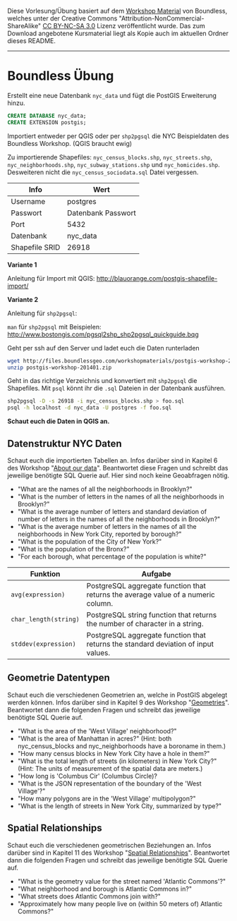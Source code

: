 Diese Vorlesung/Übung basiert auf dem [Workshop Material][workshop] von Boundless, welches unter der Creative Commons "Attribution-NonCommercial-ShareAlike" [CC BY-NC-SA 3.0][license] Lizenz veröffentlicht wurde. Das zum Download angebotene Kursmaterial liegt als Kopie auch im aktuellen Ordner dieses README.

--------------------------------------------------------------------------------

# Boundless Übung

Erstellt eine neue Datenbank `nyc_data` und fügt die PostGIS Erweiterung hinzu.

```sql
CREATE DATABASE nyc_data;
CREATE EXTENSION postgis;
```

Importiert entweder per QGIS oder per `shp2pgsql` die NYC Beispieldaten des Boundless Workshop. (QGIS braucht ewig)

Zu importierende Shapefiles: `nyc_census_blocks.shp`, `nyc_streets.shp`, `nyc_neighborhoods.shp`, `nyc_subway_stations.shp` und `nyc_homicides.shp`. Desweiteren nicht die `nyc_census_sociodata.sql` Datei vergessen.

Info           | Wert
-------------- | ------------------
Username       | postgres
Passwort       | Datenbank Passwort
Port           | 5432
Datenbank      | nyc_data
Shapefile SRID | 26918

**Variante 1**

Anleitung für Import mit QGIS: <http://blauorange.com/postgis-shapefile-import/>

**Variante 2**

Anleitung für `shp2pgsql`:

`man` für `shp2pgsql` mit Beispielen: <http://www.bostongis.com/pgsql2shp_shp2pgsql_quickguide.bqg>

Geht per ssh auf den Server und ladet euch die Daten runterladen

```sh
wget http://files.boundlessgeo.com/workshopmaterials/postgis-workshop-201401.zip
unzip postgis-workshop-201401.zip
```

Geht in das richtige Verzeichnis und konvertiert mit `shp2pgsql` die Shapefiles. Mit `psql` könnt ihr die `.sql` Dateien in der Datenbank ausführen.

```sh
shp2pgsql -D -s 26918 -i nyc_census_blocks.shp > foo.sql
psql -h localhost -d nyc_data -U postgres -f foo.sql
```

**Schaut euch die Daten in QGIS an.**

## Datenstruktur NYC Daten

Schaut euch die importierten Tabellen an. Infos darüber sind in Kapitel 6 des Workshop "[About our data][data]". Beantwortet diese Fragen und schreibt das jeweilige benötigte SQL Querie auf. Hier sind noch keine Geoabfragen nötig.

- "What are the names of all the neighborhoods in Brooklyn?"
- "What is the number of letters in the names of all the neighborhoods in Brooklyn?"
- "What is the average number of letters and standard deviation of number of letters in the names of all the neighborhoods in Brooklyn?"
- "What is the average number of letters in the names of all the neighborhoods in New York City, reported by borough?"
- "What is the population of the City of New York?"
- "What is the population of the Bronx?"
- "For each borough, what percentage of the population is white?"

Funktion              | Aufgabe
--------------------- | ----------------------------------------------------------------------------------
`avg(expression)`     | PostgreSQL aggregate function that returns the average value of a numeric column.
`char_length(string)` | PostgreSQL string function that returns the number of character in a string.
`stddev(expression)`  | PostgreSQL aggregate function that returns the standard deviation of input values.

## Geometrie Datentypen

Schaut euch die verschiedenen Geometrien an, welche in PostGIS abgelegt werden können. Infos darüber sind in Kapitel 9 des Workshop "[Geometries]". Beantwortet dann die folgenden Fragen und schreibt das jeweilige benötigte SQL Querie auf.

- "What is the area of the 'West Village' neighborhood?"
- "What is the area of Manhattan in acres?" (Hint: both nyc_census_blocks and nyc_neighborhoods have a boroname in them.)
- "How many census blocks in New York City have a hole in them?"
- "What is the total length of streets (in kilometers) in New York City?" (Hint: The units of measurement of the spatial data are meters.)
- "How long is 'Columbus Cir' (Columbus Circle)?
- "What is the JSON representation of the boundary of the 'West Village'?"
- "How many polygons are in the 'West Village' multipolygon?"
- "What is the length of streets in New York City, summarized by type?"

## Spatial Relationships

Schaut euch die verschiedenen geometrischen Beziehungen an. Infos darüber sind in Kapitel 11 des Workshop "[Spatial Relationships][sprel]". Beantwortet dann die folgenden Fragen und schreibt das jeweilige benötigte SQL Querie auf.

- "What is the geometry value for the street named 'Atlantic Commons'?"
- "What neighborhood and borough is Atlantic Commons in?"
- "What streets does Atlantic Commons join with?"
- "Approximately how many people live on (within 50 meters of) Atlantic Commons?"

[data]: http://workshops.boundlessgeo.com/postgis-intro/about_data.html
[geometries]: http://workshops.boundlessgeo.com/postgis-intro/geometries.html
[gjson]: https://en.wikipedia.org/wiki/GeoJSON
[gmlfil]: https://en.wikipedia.org/wiki/Geography_Markup_Language
[gtiffil]: https://en.wikipedia.org/wiki/GeoTIFF
[kmlfil]: https://en.wikipedia.org/wiki/Keyhole_Markup_Language
[license]: https://creativecommons.org/licenses/by-nc-sa/3.0/
[pgref]: http://postgis.net/docs/manual-2.4/reference.html
[shfil]: https://en.wikipedia.org/wiki/Shapefile
[sprel]: http://workshops.boundlessgeo.com/postgis-intro/spatial_relationships.html
[wktfil]: https://en.wikipedia.org/wiki/Well-known_text
[workshop]: http://workshops.boundlessgeo.com/postgis-intro/
